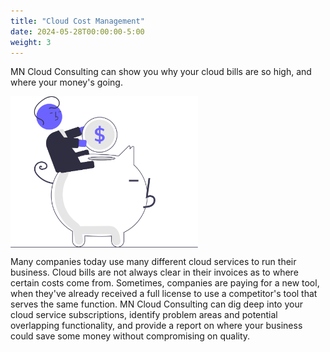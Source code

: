 ```yaml
---
title: "Cloud Cost Management"
date: 2024-05-28T00:00:00-5:00
weight: 3
---
```


MN Cloud Consulting can show you why your cloud bills are so high, and where your money's going.

<img src="/images/illustrations/undraw_savings.svg" alt="savings drawing" width="300px" align="middle"/>

Many companies today use many different cloud services to run their business. Cloud bills are not always clear in their invoices as to where certain costs come from. Sometimes, companies are paying for a new tool, when they've already received a full license to use a competitor's tool that serves the same function. MN Cloud Consulting can dig deep into your cloud service subscriptions, identify problem areas and potential overlapping functionality, and provide a report on where your business could save some money without compromising on quality.
